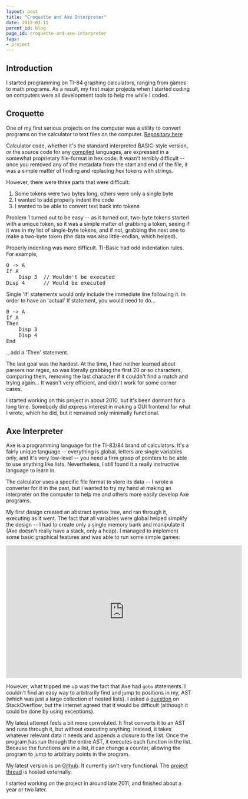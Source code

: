 ```yaml
---
layout: post
title: "Croquette and Axe Interpreter"
date: 2012-03-11
parent_id: blog
page_id: croquette-and-axe-interpreter
tags: 
- project
---
```


## Introduction

I started programming on TI-84 graphing calculators, ranging from games to math programs. As a result, my first major projects when I started coding on computers were all development tools to help me while I coded. 

## Croquette

One of my first serious projects on the computer was a utility to convert programs on the calculator to text files on the computer. [Repository here](http://code.google.com/p/croquette/)

Calculator code, whether it's the standard interpreted BASIC-style version, or the source code for any [compiled](http://axe.omnimaga.org) languages, are expressed in a somewhat proprietary file-format in hex code.  It wasn't terribly difficult -- once you removed any of the metadata from the start and end of the file, it was a simple matter of finding and replacing hex tokens with strings.  

However, there were three parts that were difficult:

1.  Some tokens were two bytes long, others were only a single byte
2.  I wanted to add properly indent the code
3.  I wanted to be able to convert text back into tokens

Problem 1 turned out to be  easy -- as it turned out, two-byte tokens started with a unique token, so it was a simple matter of grabbing a token, seeing if it was in my list of single-byte tokens, and if not, grabbing the next one to make a two-byte token (the data was also little-endian, which helped).

Properly indenting was more difficult.  TI-Basic had odd indentation rules.  For example, 

<pre title="Odd indentation">
0 -> A
If A
    Disp 3  // Wouldn't be executed
Disp 4      // Would be executed
</pre>

Single 'If' statements would only include the immediate line following it.  In order to have an 'actual' If statement, you would need to do...

<pre title="If-then">
0 -> A
If A
Then
    Disp 3
    Disp 4
End
</pre>

...add a 'Then' statement.

The last goal was the hardest.  At the time, I had neither learned about parsers nor regex, so was literally grabbing the first 20 or so characters, comparing them, removing the last character if it couldn't find a match and trying again...   It wasn't very efficient, and didn't work for some corner cases.

I started working on this project in about 2010, but it's been dormant for a long time.  Somebody did express interest in making a GUI frontend for what I wrote, which he did, but it remained only minimally functional. 

## Axe Interpreter

Axe is a programming language for the TI-83/84 brand of calculators.  It's a fairly unique language -- everything is global, letters are single variables only, and it's very low-level -- you need a firm grasp of pointers to be able to use anything like lists.  Nevertheless, I still found it a really instructive language to learn in.

The calculator uses a specific file format to store its data -- I wrote a converter for it in the past, but I wanted to try my hand at making an interpreter on the computer to help me and others more easily develop Axe programs.  

My first design created an abstract syntax tree, and ran through it, executing as it went.  The fact that all variables were global helped simplify the design -- I had to create only a single memory bank and manipulate it (Axe doesn't really have a stack, only a heap).  I managed to implement some basic graphical features and was able to run some simple games:

<iframe width="640" height="360" src="http://www.youtube.com/embed/xscgq5-lwkw" frameborder="0" allowfullscreen></iframe>

However, what tripped me up was the fact that Axe had `goto` statements.  I couldn't find an easy way to arbitrarily find and jump to positions in my,  AST (which was just a large collection of nested lists).  I asked a [question](http://stackoverflow.com/questions/8642355/implementing-goto-in-an-ast) on StackOverflow, but the internet agreed that it would be difficult (although it could be done by using exceptions).

My latest attempt feels a bit more convoluted.  It first converts it to an AST and runs through it, but without executing anything.  Instead, it takes whatever relevant data it needs and appends a closure to the list.  Once the program has run through the entire AST, it executes each function in the list.  Because the functions are in a list, it can change a counter, allowing the program to jump to arbitrary points in the program.

My latest version is on [Github](http://github.com/michael0x2a/axe-interpreter).  It currently isn't very functional.  The [project thread](http://www.omnimaga.org/index.php?PHPSESSID=qa1ao18tlggnf5hpgt3b8pf5d3&topic=11957.0) is hosted externally.

I started working on the project in around late 2011, and finished about a year or two later.